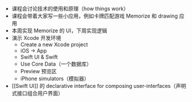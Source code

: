 
- 课程会讨论技术的使用和原理（how things work）
- 课程会带着大家写一些小应用，例如卡牌匹配游戏 Memorize 和 drawing 应用
- 本周实现 Memorize 的 UI，下周实现逻辑
- 演示 Xcode 开发环境
	- Create a new Xcode project
	- iOS -> App
	- Swift UI & Swift
	- Use Core Data（一个数据库）
	- Preview 预览区
	- iPhone simulators（模拟器）
- [[Swift UI]] 的 declarative interface for composing user-interfaces（声明式接口组合用户界面）


